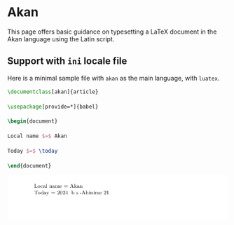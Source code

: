 # Akan

This page offers basic guidance on typesetting a LaTeX document in the
Akan language using the Latin script.

## Support with `ini` locale file

Here is a minimal sample file with `akan` as the main language, with `luatex`.

```tex
\documentclass[akan]{article}

\usepackage[provide=*]{babel}

\begin{document}

Local name $=$ Akan

Today $=$ \today

\end{document}
```

![](../media/locale-akan.png)